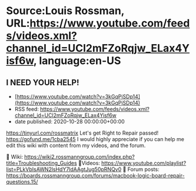 # Source:Louis Rossman, URL:https://www.youtube.com/feeds/videos.xml?channel_id=UCl2mFZoRqjw_ELax4Yisf6w, language:en-US

## I NEED YOUR HELP!
 - [https://www.youtube.com/watch?v=3kGqPjSDp14](https://www.youtube.com/watch?v=3kGqPjSDp14)
 - RSS feed: https://www.youtube.com/feeds/videos.xml?channel_id=UCl2mFZoRqjw_ELax4Yisf6w
 - date published: 2020-10-28 00:00:00+00:00

https://tinyurl.com/rossmatrix
Let's get Right to Repair passed! https://gofund.me/1cba2545
I would highly appreciate if you can help me edit this wiki with content from my videos, and the forum. 

🔵 Wiki: https://wiki2.rossmanngroup.com/index.php?title=Troubleshooting_Guides
🔵Videos: https://www.youtube.com/playlist?list=PLkVbIsAWN2lsHdY7ldAAgtJug50pRNQv0
🔵 Forum posts: https://boards.rossmanngroup.com/forums/macbook-logic-board-repair-questions.15/

